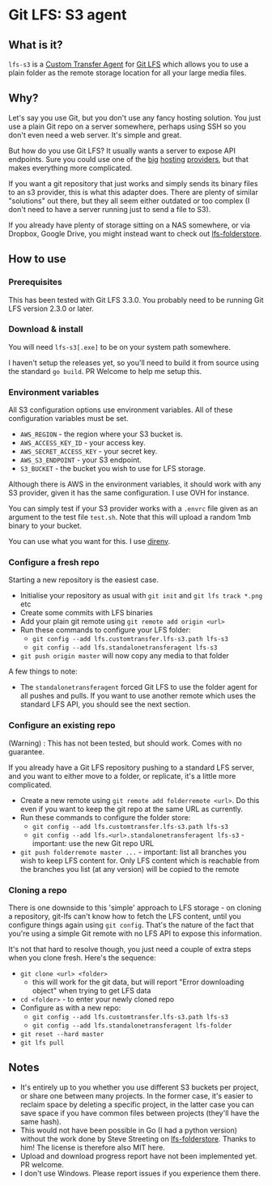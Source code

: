 # Git LFS: S3 agent

## What is it?

`lfs-s3` is a [Custom Transfer
Agent](https://github.com/git-lfs/git-lfs/blob/master/docs/custom-transfers.md)
for [Git LFS](https://git-lfs.github.com/) which allows you to use a plain
folder as the remote storage location for all your large media files.

## Why?

Let's say you use Git, but you don't use any fancy hosting solution. You just
use a plain Git repo on a server somewhere, perhaps using SSH so you don't even
need a web server. It's simple and great.

But how do you use Git LFS? It usually wants a server to expose API endpoints.
Sure you could use one of the [big](https://bitbucket.org) [hosting](https://github.com)
[providers](https://gitlab.com), but that makes everything more complicated.

If you want a git repository that just works and simply sends its
binary files to an s3 provider, this is what this adapter does.
There are plenty of similar "solutions" out there, but they all seem
either outdated or too complex (I don't need to have a server running
just to send a file to S3).

If you already have plenty of storage sitting on a NAS somewhere, or via
Dropbox, Google Drive, you might instead want to check out
[lfs-folderstore](https://github.com/sinbad/lfs-folderstore).


## How to use

### Prerequisites

This has been tested with Git LFS 3.3.0. You probably need to be
running Git LFS version 2.3.0 or later.

### Download &amp; install

You will need `lfs-s3[.exe]` to be on your system path somewhere.

I haven't setup the releases yet, so you'll need to build it from
source using the standard `go build`. PR Welcome to help me setup
this.

### Environment variables

All S3 configuration options use environment variables. All of these
configuration variables must be set.

* `AWS_REGION` - the region where your S3 bucket is.
* `AWS_ACCESS_KEY_ID` - your access key.
* `AWS_SECRET_ACCESS_KEY` - your secret key.
* `AWS_S3_ENDPOINT` - your S3 endpoint.
* `S3_BUCKET` - the bucket you wish to use for LFS storage.

Although there is AWS in the environment variables, it should work
with any S3 provider, given it has the same configuration. I use OVH
for instance.

You can simply test if your S3 provider works with a `.envrc` file
given as an argument to the test file `test.sh`. Note that this will
upload a random 1mb binary to your bucket.

You can use what you want for this. I use [direnv](https://github.com/direnv/direnv).

### Configure a fresh repo

Starting a new repository is the easiest case.

* Initialise your repository as usual with `git init` and `git lfs track *.png` etc
* Create some commits with LFS binaries
* Add your plain git remote using `git remote add origin <url>`
* Run these commands to configure your LFS folder:
  * `git config --add lfs.customtransfer.lfs-s3.path lfs-s3`
  * `git config --add lfs.standalonetransferagent lfs-s3`
* `git push origin master` will now copy any media to that folder

A few things to note:

* The `standalonetransferagent` forced Git LFS to use the folder agent for all
  pushes and pulls. If you want to use another remote which uses the standard
  LFS API, you should see the next section.

### Configure an existing repo

(Warning) : This has not been tested, but should work. Comes with no guarantee.

If you already have a Git LFS repository pushing to a standard LFS server, and
you want to either move to a folder, or replicate, it's a little more complicated.

* Create a new remote using `git remote add folderremote <url>`. Do this even if you want to keep the git repo at the same URL as currently.
* Run these commands to configure the folder store:
  * `git config --add lfs.customtransfer.lfs-s3.path lfs-s3`
  * `git config --add lfs.<url>.standalonetransferagent lfs-s3` - important: use the new Git repo URL
* `git push folderremote master ...` - important: list all branches you wish to keep LFS content for. Only LFS content which is reachable from the branches you list (at any version) will be copied to the remote

### Cloning a repo

There is one downside to this 'simple' approach to LFS storage - on cloning a
repository, git-lfs can't know how to fetch the LFS content, until you configure
things again using `git config`. That's the nature of the fact that you're using
a simple Git remote with no LFS API to expose this information.

It's not that hard to resolve though, you just need a couple of extra steps
when you clone fresh. Here's the sequence:

* `git clone <url> <folder>`
    * this will work for the git data, but will report "Error downloading object" when trying to get LFS data
* `cd <folder>` - to enter your newly cloned repo
* Configure as with a new repo:
  * `git config --add lfs.customtransfer.lfs-s3.path lfs-s3`
  * `git config --add lfs.standalonetransferagent lfs-folder`
* `git reset --hard master`
* `git lfs pull`

## Notes

* It's entirely up to you whether you use different S3 buckets per project, or
  share one between many projects. In the former case, it's easier to reclaim
  space by deleting a specific project, in the latter case you can save space if
  you have common files between projects (they'll have the same hash).
* This would not have been possible in Go (I had a python version)
  without the work done by Steve Streeting on
  [lfs-folderstore](https://github.com/sinbad/lfs-folderstore). Thanks
  to him! The license is therefore also MIT here.
* Upload and download progress report have not been implemented yet. PR welcome.
* I don't use Windows. Please report issues if you experience them there.
